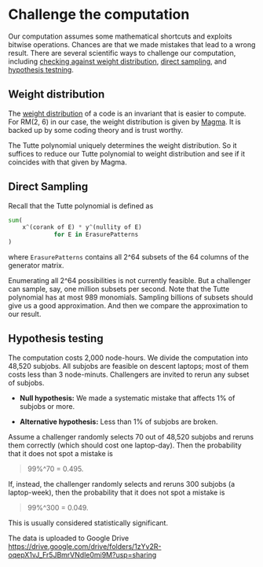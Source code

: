 
# Challenge the computation

Our computation assumes some mathematical shortcuts
and exploits bitwise operations.
Chances are that we made mistakes that lead to a wrong result.
There are several scientific ways to challenge our computation, including
[checking against weight distribution](#Weight-ditribution),
[direct sampling](#Direct-sampling), and
[hypothesis testning](#Hypothesis-testing).

## Weight distribution

The [weight distribution](https://en.wikipedia.org/wiki/Enumerator_polynomial)
of a code is an invariant that is easier to compute.
For RM(2, 6) in our case, the weight distribution is given by
[Magma](https://en.wikipedia.org/wiki/Magma_(computer_algebra_system)).
It is backed up by some coding theory and is trust worthy.

The Tutte polynomial uniquely determines the weight distribution.
So it suffices to reduce our Tutte polynomial to weight distribution
and see if it coincides with that given by Magma.

## Direct Sampling

Recall that the Tutte polynomial is defined as
```python
sum(
    x^(corank of E) * y^(nullity of E)
             for E in ErasurePatterns
)
```
where `ErasurePatterns` contains all 2^64 subsets
of the 64 columns of the generator matrix.

Enumerating all 2^64 possibilities is not currently feasible.
But a challenger can sample, say, one million subsets per second.
Note that the Tutte polynomial has at most 989 monomials.
Sampling billions of subsets should give us a good approximation.
And then we compare the approximation to our result.

## Hypothesis testing

The computation costs 2,000 node-hours.
We divide the computation into 48,520 subjobs.
All subjobs are feasible on descent laptops;
most of them costs less than 3 node-minuts.
Challengers are invited to rerun any subset of subjobs.

* **Null hypothesis:**
  We made a systematic mistake that affects 1% of subjobs or more.

* **Alternative hypothesis:**
  Less than 1% of subjobs are broken.

Assume a challenger randomly selects 70 out of 48,520 subjobs
and reruns them correctly (which should cost one laptop-day).
Then the probability that it does not spot a mistake is
> 99%^70 = 0.495.

If, instead, the challenger randomly selects
and reruns 300 subjobs (a laptop-week),
then the probability that it does not spot a mistake is
> 99%^300 = 0.049.

This is usually considered statistically significant.

The data is uploaded to Google Drive  
https://drive.google.com/drive/folders/1zYv2R-oqepX1vJ_Fr5JBmrVNdle0mi9M?usp=sharing




